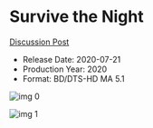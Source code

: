 # Survive the Night

[Discussion Post](https://www.avsforum.com/threads/bass-eq-for-filtered-movies.2995212/post-59986830)

* Release Date: 2020-07-21
* Production Year: 2020
* Format: BD/DTS-HD MA 5.1

![img 0](https://i.imgur.com/rLnofiC.jpg)

![img 1](https://i.imgur.com/8Zr2hWm.png)

